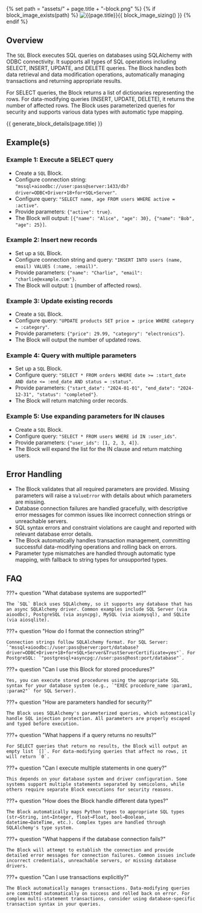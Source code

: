 {% set path = "assets/" + page.title + "-block.png" %}
{% if block_image_exists(path) %}
![{{page.title}}]({{path}}){{ block_image_sizing() }}
{% endif %}

## Overview
The `SQL` Block executes SQL queries on databases using SQLAlchemy with ODBC connectivity. It supports all types of SQL operations including SELECT, INSERT, UPDATE, and DELETE queries. The Block handles both data retrieval and data modification operations, automatically managing transactions and returning appropriate results.

For SELECT queries, the Block returns a list of dictionaries representing the rows. For data-modifying queries (INSERT, UPDATE, DELETE), it returns the number of affected rows. The Block uses parameterized queries for security and supports various data types with automatic type mapping.

{{ generate_block_details(page.title) }}

## Example(s)

### Example 1: Execute a SELECT query
- Create a `SQL` Block.
- Configure connection string: `"mssql+aioodbc://user:pass@server:1433/db?driver=ODBC+Driver+18+for+SQL+Server"`.
- Configure query: `"SELECT name, age FROM users WHERE active = :active"`.
- Provide parameters: `{"active": true}`.
- The Block will output: `[{"name": "Alice", "age": 30}, {"name": "Bob", "age": 25}]`.

### Example 2: Insert new records
- Set up a `SQL` Block.
- Configure connection string and query: `"INSERT INTO users (name, email) VALUES (:name, :email)"`.
- Provide parameters: `{"name": "Charlie", "email": "charlie@example.com"}`.
- The Block will output: `1` (number of affected rows).

### Example 3: Update existing records
- Create a `SQL` Block.
- Configure query: `"UPDATE products SET price = :price WHERE category = :category"`.
- Provide parameters: `{"price": 29.99, "category": "electronics"}`.
- The Block will output the number of updated rows.

### Example 4: Query with multiple parameters
- Set up a `SQL` Block.
- Configure query: `"SELECT * FROM orders WHERE date >= :start_date AND date <= :end_date AND status = :status"`.
- Provide parameters: `{"start_date": "2024-01-01", "end_date": "2024-12-31", "status": "completed"}`.
- The Block will return matching order records.

### Example 5: Use expanding parameters for IN clauses
- Create a `SQL` Block.
- Configure query: `"SELECT * FROM users WHERE id IN :user_ids"`.
- Provide parameters: `{"user_ids": [1, 2, 3, 4]}`.
- The Block will expand the list for the IN clause and return matching users.

## Error Handling
- The Block validates that all required parameters are provided. Missing parameters will raise a `ValueError` with details about which parameters are missing.
- Database connection failures are handled gracefully, with descriptive error messages for common issues like incorrect connection strings or unreachable servers.
- SQL syntax errors and constraint violations are caught and reported with relevant database error details.
- The Block automatically handles transaction management, committing successful data-modifying operations and rolling back on errors.
- Parameter type mismatches are handled through automatic type mapping, with fallback to string types for unsupported types.

## FAQ

???+ question "What database systems are supported?"

    The `SQL` Block uses SQLAlchemy, so it supports any database that has an async SQLAlchemy driver. Common examples include SQL Server (via aioodbc), PostgreSQL (via asyncpg), MySQL (via aiomysql), and SQLite (via aiosqlite).

???+ question "How do I format the connection string?"

    Connection strings follow SQLAlchemy format. For SQL Server: `"mssql+aioodbc://user:pass@server:port/database?driver=ODBC+Driver+18+for+SQL+Server&TrustServerCertificate=yes"`. For PostgreSQL: `"postgresql+asyncpg://user:pass@host:port/database"`.

???+ question "Can I use this Block for stored procedures?"

    Yes, you can execute stored procedures using the appropriate SQL syntax for your database system (e.g., `"EXEC procedure_name :param1, :param2"` for SQL Server).

???+ question "How are parameters handled for security?"

    The Block uses SQLAlchemy's parameterized queries, which automatically handle SQL injection protection. All parameters are properly escaped and typed before execution.

???+ question "What happens if a query returns no results?"

    For SELECT queries that return no results, the Block will output an empty list `[]`. For data-modifying queries that affect no rows, it will return `0`.

???+ question "Can I execute multiple statements in one query?"

    This depends on your database system and driver configuration. Some systems support multiple statements separated by semicolons, while others require separate Block executions for security reasons.

???+ question "How does the Block handle different data types?"

    The Block automatically maps Python types to appropriate SQL types (str→String, int→Integer, float→Float, bool→Boolean, datetime→DateTime, etc.). Complex types are handled through SQLAlchemy's type system.

???+ question "What happens if the database connection fails?"

    The Block will attempt to establish the connection and provide detailed error messages for connection failures. Common issues include incorrect credentials, unreachable servers, or missing database drivers.

???+ question "Can I use transactions explicitly?"

    The Block automatically manages transactions. Data-modifying queries are committed automatically on success and rolled back on error. For complex multi-statement transactions, consider using database-specific transaction syntax in your queries.


